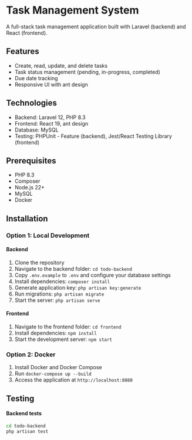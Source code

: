 # Task Management System

A full-stack task management application built with Laravel (backend) and React (frontend).

## Features

- Create, read, update, and delete tasks
- Task status management (pending, in-progress, completed)
- Due date tracking
- Responsive UI with ant design

## Technologies

- Backend: Laravel 12, PHP 8.3
- Frontend: React 19, ant design
- Database: MySQL
- Testing: PHPUnit - Feature (backend), Jest/React Testing Library (frontend)

## Prerequisites

- PHP 8.3
- Composer
- Node.js 22+
- MySQL
- Docker

## Installation

### Option 1: Local Development

#### Backend
1. Clone the repository
2. Navigate to the backend folder: `cd todo-backend`
3. Copy `.env.example` to `.env` and configure your database settings
4. Install dependencies: `composer install`
5. Generate application key: `php artisan key:generate`
6. Run migrations: `php artisan migrate`
7. Start the server: `php artisan serve`

#### Frontend
1. Navigate to the frontend folder: `cd frontend`
2. Install dependencies: `npm install`
3. Start the development server: `npm start`

### Option 2: Docker

1. Install Docker and Docker Compose
2. Run `docker-compose up --build`
3. Access the application at `http://localhost:8080`

## Testing

#### Backend tests
```bash
cd todo-backend
php artisan test